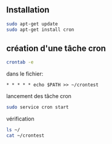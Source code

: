 ## Installation
```bash
sudo apt-get update
sudo apt-get install cron
```
## création d'une tâche cron
```sh
crontab -e
```
dans le fichier:
```
* * * * * echo $PATH >> ~/crontest
```
lancement des tâche cron
```sh
sudo service cron start
```
vérification
```sh
ls ~/
cat ~/crontest
```